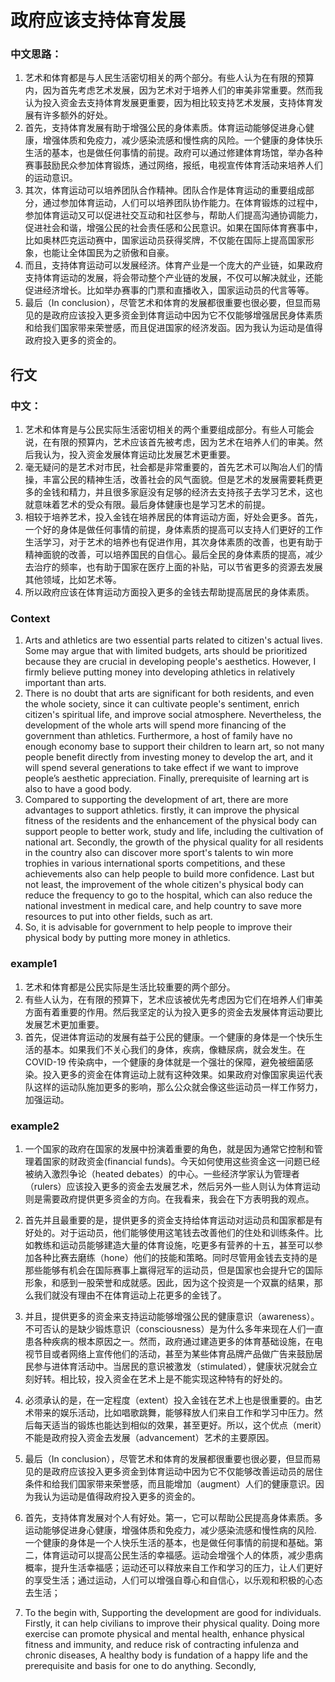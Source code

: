 # 政府应该支持体育发展

### 中文思路：
1. 艺术和体育都是与人民生活密切相关的两个部分。有些人认为在有限的预算内，因为首先考虑艺术发展，因为艺术对于培养人们的审美非常重要。然而我认为投入资金去支持体育发展更重要，因为相比较支持艺术发展，支持体育发展有许多额外的好处。
2. 首先，支持体育发展有助于增强公民的身体素质。体育运动能够促进身心健康，增强体质和免疫力，减少感染流感和慢性病的风险。一个健康的身体快乐生活的基本，也是做任何事情的前提。政府可以通过修建体育场馆，举办各种赛事鼓励民众参加体育锻炼，通过网络，报纸，电视宣传体育活动来培养人们的运动意识。
3. 其次，体育运动可以培养团队合作精神。团队合作是体育运动的重要组成部分，通过参加体育运动，人们可以培养团队协作能力。在体育锻炼的过程中，参加体育运动又可以促进社交互动和社区参与，帮助人们提高沟通协调能力，促进社会和谐，增强公民的社会责任感和公民意识。如果在国际体育赛事中，比如奥林匹克运动赛中，国家运动员获得奖牌，不仅能在国际上提高国家形象，也能让全体国民为之骄傲和自豪。
3. 而且，支持体育运动可以发展经济。体育产业是一个庞大的产业链，如果政府支持体育运动的发展，将会带动整个产业链的发展，不仅可以解决就业，还能促进经济增长。比如举办赛事的门票和直播收入，国家运动员的代言等等。
4. 最后（In conclusion），尽管艺术和体育的发展都很重要也很必要，但显而易见的是政府应该投入更多资金到体育运动中因为它不仅能够增强居民身体素质和给我们国家带来荣誉感，而且促进国家的经济发函。因为我认为运动是值得政府投入更多的资金的。

## 行文
### 中文：
1. 艺术和体育是与公民实际生活密切相关的两个重要组成部分。有些人可能会说，在有限的预算内，艺术应该首先被考虑，因为艺术在培养人们的审美。然后我认为，投入资金发展体育运动比发展艺术更重要。
2. 毫无疑问的是艺术对市民，社会都是非常重要的，首先艺术可以陶冶人们的情操，丰富公民的精神生活，改善社会的风气面貌。但是艺术的发展需要耗费更多的金钱和精力，并且很多家庭没有足够的经济去支持孩子去学习艺术，这也就意味着艺术的受众有限。最后身体健康也是学习艺术的前提。
3. 相较于培养艺术，投入金钱在培养居民的体育运动方面，好处会更多。首先，一个好的身体是做任何事情的前提，身体素质的提高可以支持人们更好的工作生活学习，对于艺术的培养也有促进作用，其次身体素质的改善，也更有助于精神面貌的改善，可以培养国民的自信心。最后全民的身体素质的提高，减少去治疗的频率，也有助于国家在医疗上面的补贴，可以节省更多的资源去发展其他领域，比如艺术等。
4. 所以政府应该在体育运动方面投入更多的金钱去帮助提高居民的身体素质。

### Context
1. Arts and athletics are two essential parts related to citizen's actual lives. Some may argue that with limited budgets, arts should be prioritized because they are crucial in developing people's aesthetics. However, I firmly believe putting money into developing athletics in relatively important than arts.
2. There is no doubt that arts are significant for both residents, and even the whole society, since it can cultivate people's sentiment, enrich citizen's spiritual life, and improve social atmosphere. Nevertheless, the development of the whole arts will spend more financing of the government than athletics. Furthermore, a host of family have no enough economy base to support their children to learn art, so not many people benefit directly from investing money to develop the art, and it will spend several generations to take effect if we want to improve people’s aesthetic appreciation. Finally, prerequisite of learning art is also to have a good body.
3. Compared to supporting the development of art, there are more advantages to support athletics. firstly, it can improve the physical fitness of the residents and the enhancement of the physical body can support people to better work, study and life, including the cultivation of national art. Secondly, the growth of the physical quality for all residents in the country also can discover more sport's talents to win more trophies in various international sports competitions, and these achievements also can help people to build more confidence. Last but not least, the improvement of the whole citizen's physical body can reduce the frequency to go to the hospital, which can also reduce the national investment in medical care, and help country to save more resources to put into other fields, such as art.
4. So, it is advisable for government to help people to improve their physical body by putting more money in athletics.

### example1
1. 艺术和体育都是公民实际是生活比较重要的两个部分。
2. 有些人认为，在有限的预算下，艺术应该被优先考虑因为它们在培养人们审美方面有着重要的作用。然后我坚定的认为投入更多的资金去发展体育运动要比发展艺术更加重要。
3. 首先，促进体育运动的发展有益于公民的健康。一个健康的身体是一个快乐生活的基本。如果我们不关心我们的身体，疾病，像糖尿病，就会发生。在 COVID-19 传染病中，一个健康的身体就是一个强壮的保障，避免被细菌感染。投入更多的资金在体育运动上就有这种效果。如果政府对像国家奥运代表队这样的运动队施加更多的影响，那么公众就会像这些运动员一样工作努力，加强运动。

### example2
1. 一个国家的政府在国家的发展中扮演着重要的角色，就是因为通常它控制和管理着国家的财政资金(financial funds)。今天如何使用这些资金这一问题已经被纳入激烈争论（heated debates）的中心。一些经济学家认为管理者（rulers）应该投入更多的资金去发展艺术，然后另外一些人则认为体育运动则是需要政府提供更多资金的方向。在我看来，我会在下方表明我的观点。
2. 首先并且最重要的是，提供更多的资金支持给体育运动对运动员和国家都是有好处的。对于运动员，他们能够使用这笔钱去改善他们的住处和训练条件。比如教练和运动员能够建造大量的体育设施，吃更多有营养的十五，甚至可以参加各种比赛去磨练（hone）他们的技能和策略。同时尽管用金钱去支持的是那些能够有机会在国际赛事上赢得冠军的运动员，但是国家也会提升它的国际形象，和感到一股荣誉和成就感。因此，因为这个投资是一个双赢的结果，那么我们就没有理由不在体育运动上花更多的金钱了。
3. 并且，提供更多的资金来支持运动能够增强公民的健康意识（awareness）。不可否认的是缺少锻炼意识（consciousness）是为什么多年来现在人们一直患各种疾病的根本原因之一。然而，政府通过建造更多的体育基础设施，在电视节目或者网络上宣传他们的活动，甚至为某些体育品牌产品做广告来鼓励居民参与进体育活动中。当居民的意识被激发（stimulated），健康状况就会立刻好转。相比较，投入资金在艺术上是不能实现这种特有的好处的。
4. 必须承认的是，在一定程度（extent）投入金钱在艺术上也是很重要的。由艺术带来的娱乐活动，比如唱歌跳舞，能够释放人们来自工作和学习中压力。然后每天适当的锻炼也能达到相似的效果，甚至更好。所以，这个优点（merit）不能是政府投入资金去发展（advancement）艺术的主要原因。
5. 最后（In conclusion），尽管艺术和体育的发展都很重要也很必要，但显而易见的是政府应该投入更多资金到体育运动中因为它不仅能够改善运动员的居住条件和给我们国家带来荣誉感，而且能增加（augment）人们的健康意识。因为我认为运动是值得政府投入更多的资金的。



2. 首先，支持体育发展对个人有好处。第一，它可以帮助公民提高身体素质。多运动能够促进身心健康，增强体质和免疫力，减少感染流感和慢性病的风险. 一个健康的身体是一个人快乐生活的基本，也是做任何事情的前提和基础。第二，体育运动可以提高公民生活的幸福感。运动会增强个人的体质，减少患病概率，提升生活幸福感；运动还可以释放来自工作和学习的压力，让人们更好的享受生活；通过运动，人们可以增强自尊心和自信心，以乐观和积极的心态去生活；

2. To the begin with, Supporting the development are good for individuals. Firstly, it can help civilians to improve their physical quality. Doing more exercise can promote physical and mental health, enhance physical fitness and immunity, and reduce risk of contracting infulenza and chronic diseases, A healthy body is fundation of a happy life and the prerequisite and basis for one to do anything. Secondly,  